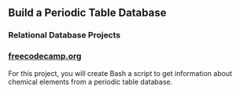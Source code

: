 ## Build a Periodic Table Database
### Relational Database Projects
### [freecodecamp.org](https://www.freecodecamp.org/learn/relational-database/build-a-periodic-table-database-project/build-a-periodic-table-database)

For this project, you will create Bash a script to get information about chemical elements from a periodic table database.
